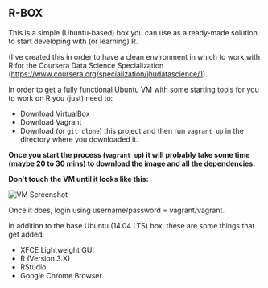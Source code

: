 ## R-BOX

This is a simple (Ubuntu-based) box you can use as a ready-made solution to start developing with (or learning) R.

(I've created this in order to have a clean environment in which to work with R for the Coursera Data Science Specialization (https://www.coursera.org/specialization/jhudatascience/1).

In order to get a fully functional Ubuntu VM with some starting tools for you to work on R you (just) need to:

 - Download VirtualBox
 - Download Vagrant
 - Download (or `git clone`) this project and then run `vagrant up` in the directory where you downloaded it. 
 
**Once you start the process (`vagrant up`) it will probably take some time (maybe 20 to 30 mins) to download the image and all the dependencies.**

**Don't touch the VM until it looks like this:**

![VM Screenshot](http://i.imgur.com/LlYg51u.png)


Once it does, login using username/password = vagrant/vagrant.

In addition to the base Ubuntu (14.04 LTS) box, these are some things that get added:

- XFCE Lightweight GUI
- R (Version 3.X)
- RStudio
- Google Chrome Browser
